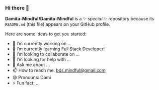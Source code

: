 ### Hi there 👋


**Damita-Mindful/Damita-Mindful** is a ✨ _special_ ✨ repository because its `README.md` (this file) appears on your GitHub profile.

Here are some ideas to get you started:

- 🔭 I’m currently working on ...
- 🌱 I’m currently learning  Full Stack Developer!
- 👯 I’m looking to collaborate on ...
- 🤔 I’m looking for help with ...
- 💬 Ask me about ...
- 📫 How to reach me: bds.mindful@gmail.com
- 😄 Pronouns: Dami
- ⚡ Fun fact: ...

